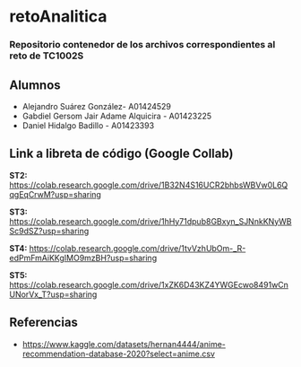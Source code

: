 # retoAnalitica
### Repositorio contenedor de los archivos correspondientes al reto de TC1002S

## Alumnos
- Alejandro Suárez González- A01424529
- Gabdiel Gersom Jair Adame Alquicira - A01423225
- Daniel Hidalgo Badillo - A01423393

## Link a libreta de código (Google Collab)
**ST2:** https://colab.research.google.com/drive/1B32N4S16UCR2bhbsWBVw0L6QqgEqCrwM?usp=sharing

**ST3:** https://colab.research.google.com/drive/1hHy71dpub8GBxyn_SJNnkKNyWBSc9dSZ?usp=sharing

**ST4:** https://colab.research.google.com/drive/1tvVzhUbOm-_R-edPmFmAiKKgIMO9mzBH?usp=sharing

**ST5:** https://colab.research.google.com/drive/1xZK6D43KZ4YWGEcwo8491wCnUNorVx_T?usp=sharing

## Referencias
- https://www.kaggle.com/datasets/hernan4444/anime-recommendation-database-2020?select=anime.csv
